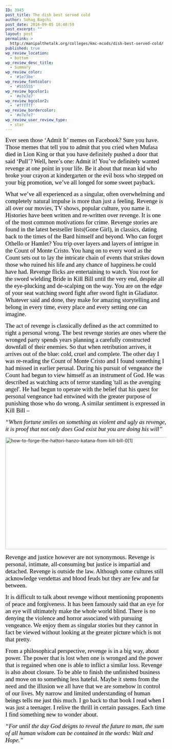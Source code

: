 ```yaml
---
ID: 3945
post_title: The dish best served cold
author: Sohag Bagchi
post_date: 2016-09-05 18:40:59
post_excerpt: ""
layout: post
permalink: >
  http://manipalthetalk.org/colleges/kmc-mcods/dish-best-served-cold/
published: true
wp_review_location:
  - bottom
wp_review_desc_title:
  - Summary
wp_review_color:
  - '#1e73be'
wp_review_fontcolor:
  - '#555555'
wp_review_bgcolor1:
  - '#e7e7e7'
wp_review_bgcolor2:
  - '#ffffff'
wp_review_bordercolor:
  - '#e7e7e7'
wp_review_user_review_type:
  - star
---
```

<span style="font-family: 'Estrangelo Edessa'; font-size: 14pt;"><span style="color: #000000;">Ever seen those ‘Admit It’ memes on Facebook? Sure you have. Those memes that tell you to admit that you cried when Mufasa died in Lion King or that you have definitely pushed a door that said ‘Pull’? Well, here’s one: Admit it! You’ve definitely wanted revenge at one point in your life. Be it about that mean kid who broke your crayon at kindergarten or the evil boss who stepped on your big promotion, we’ve all longed for some sweet payback.</span></span>

<span style="font-family: 'Estrangelo Edessa'; font-size: 14pt;"><span style="color: #000000;">What we’ve all experienced as a singular, often overwhelming and completely natural impulse is more than just a feeling. Revenge is all over our movies, TV shows, popular culture, you name it. Histories have been written and re-written over revenge. It is one of the most common motivations for crime. Revenge stories are found in the latest bestseller lists(Gone Girl), in classics, dating back to the times of the Bard himself and beyond. Who can forget Othello or Hamlet? You trip over layers and layers of intrigue in the Count of Monte Cristo. You hang on to every word as the Count sets out to lay the intricate chain of events that strikes down those who ruined his life and any chance of happiness he could have had. Revenge flicks are entertaining to watch. You root for the sword wielding Bride in Kill Bill until the very end, despite all the eye-plucking and de-scalping on the way. You are on the edge of your seat watching sword fight after sword fight in Gladiator. Whatever said and done, they make for amazing storytelling and belong in every time, every place and every setting one can imagine. </span></span>

<span style="font-family: 'Estrangelo Edessa'; font-size: 14pt;"><span style="color: #000000;">The act of revenge is classically defined as the act committed to right a personal wrong. The best revenge stories are ones where the wronged party spends years planning a carefully constructed downfall of their enemies. So that when retribution arrives, it arrives out of the blue: cold, cruel and complete. The other day I was re-reading the Count of Monte Cristo and I found something I had missed in earlier perusal. During his pursuit of vengeance the Count had begun to view himself as an instrument of God. He was described as watching acts of terror standing 'tall as the avenging angel'. He had begun to operate with the belief that his quest for personal vengeance had entwined with the greater purpose of punishing those who do wrong. A similar sentiment is expressed in Kill Bill – </span></span>

<em><span style="font-family: 'Estrangelo Edessa'; font-size: 14pt;"><span style="color: #000000;">“When fortune smiles on something as violent and ugly as revenge, it is proof that not only does God exist but you are doing his will”</span></span></em>

<a href="http://manipalthetalk.net/wp-content/uploads/2016/09/how-to-forge-the-hattori-hanzo-katana-from-kill-bill-01.jpg" xlink="href"><img class=" wp-image-3947 aligncenter" src="http://manipalthetalk.net/wp-content/uploads/2016/09/how-to-forge-the-hattori-hanzo-katana-from-kill-bill-01-300x200.jpg" alt="how-to-forge-the-hattori-hanzo-katana-from-kill-bill-0[1]" width="523" height="349" /></a>

<span style="font-family: 'Estrangelo Edessa'; font-size: 14pt;"><span style="color: #000000;">Revenge and justice however are not synonymous. Revenge is personal, intimate, all-consuming but justice is impartial and detached. Revenge is outside the law. Although some cultures still acknowledge vendettas and blood feuds but they are few and far between. </span></span>

<span style="font-family: 'Estrangelo Edessa'; font-size: 14pt;"><span style="color: #000000;">It is difficult to talk about revenge without mentioning proponents of peace and forgiveness. It has been famously said that an eye for an eye will ultimately make the whole world blind. There is no denying the violence and horror associated with pursuing vengeance. We enjoy them as singular stories but they cannot in fact be viewed without looking at the greater picture which is not that pretty.</span></span>

<span style="font-family: 'Estrangelo Edessa'; font-size: 14pt;"><span style="color: #000000;">From a philosophical perspective, revenge is in a big way, about power. The power that is lost when one is wronged and the power that is regained when one is able to inflict a similar loss. Revenge is also about closure. To be able to finish the unfinished business and move on to something less hateful. Maybe it stems from the need and the illusion we all have that we are somehow in control of our lives. My narrow and limited understanding of human beings tells me just this much. I go back to that book I read when I was just a teenager. I relive the thrill in certain passages. Each time I find something new to wonder about. </span></span>

<em><span style="font-family: 'Estrangelo Edessa'; font-size: 14pt;"><span style="color: #000000;">“For until the day God deigns to reveal the future to man, the sum of all human wisdom can be contained in the words: Wait and Hope.”</span></span></em>

&nbsp;